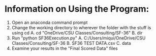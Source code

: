 # Information on Using the Program:

1. Open an anaconda command prompt
2. Change the working directory to wherever the folder with the stuff is using cd
	A. cd "OneDrive/CSU Classes/Consulting/SF-36"
	B. dir
3. Run "python SF36Execution.py"
	A. C:/Users/miqui/OneDrive/CSU Classes/Consulting/SF-36
	B. SF36 TEST DATA.csv
	C. data
4. Examine your results in the "Final Scored Data" files

